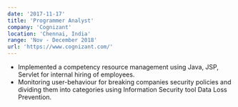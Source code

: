 ```yaml
---
date: '2017-11-17'
title: 'Programmer Analyst'
company: 'Cognizant'
location: 'Chennai, India'
range: 'Nov - December 2018'
url: 'https://www.cognizant.com/'
---
```


- Implemented a competency resource management using Java, JSP, Servlet for internal hiring
  of employees.
- Monitoring user-behaviour for breaking companies security policies and dividing them into categories using Information Security tool Data Loss Prevention.
